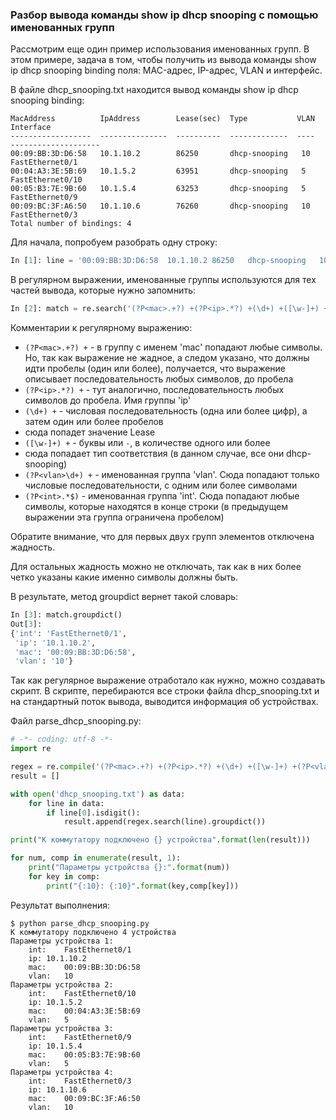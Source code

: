 ### Разбор вывода команды show ip dhcp snooping с помощью именованных групп

Рассмотрим еще один пример использования именованных групп.
В этом примере, задача в том, чтобы получить из вывода команды show ip dhcp snooping binding
поля: MAC-адрес, IP-адрес, VLAN и интерфейс.


В файле dhcp_snooping.txt находится вывод команды show ip dhcp snooping binding: 
```
MacAddress          IpAddress        Lease(sec)  Type           VLAN  Interface
------------------  ---------------  ----------  -------------  ----  --------------------
00:09:BB:3D:D6:58   10.1.10.2        86250       dhcp-snooping   10    FastEthernet0/1
00:04:A3:3E:5B:69   10.1.5.2         63951       dhcp-snooping   5     FastEthernet0/10
00:05:B3:7E:9B:60   10.1.5.4         63253       dhcp-snooping   5     FastEthernet0/9
00:09:BC:3F:A6:50   10.1.10.6        76260       dhcp-snooping   10    FastEthernet0/3
Total number of bindings: 4
```


Для начала, попробуем разобрать одну строку:
```python
In [1]: line = '00:09:BB:3D:D6:58  10.1.10.2 86250   dhcp-snooping   10  FastEthernet0/1'
```

В регулярном выражении, именованные группы используются для тех частей вывода, которые нужно запомнить:
```python
In [2]: match = re.search('(?P<mac>.+?) +(?P<ip>.*?) +(\d+) +([\w-]+) +(?P<vlan>\d+) +(?P<int>.*$)', line)
```

Комментарии к регулярному выражению:
* ```(?P<mac>.+?) +``` - в группу с именем 'mac' попадают любые символы. Но, так как выражение не жадное, а следом указано, что должны идти пробелы (один или более), получается, что выражение описывает последовательность любых символов, до пробела
* ```(?P<ip>.*?) +``` - тут аналогично, последовательность любых символов до пробела. Имя группы 'ip'
* ```(\d+) +``` - числовая последовательность (одна или более цифр), а затем один или более пробелов
 * сюда попадет значение Lease
* ```([\w-]+) +``` - буквы или ```-```, в количестве одного или более
 * сюда попадает тип соответствия (в данном случае, все они dhcp-snooping)
* ```(?P<vlan>\d+) +``` - именованная группа 'vlan'. Сюда попадают только числовые последовательности, с одним или более символами
* ```(?P<int>.*$)``` - именованная группа 'int'. Сюда попадают любые символы, которые находятся в конце строки (в предыдущем выражении эта группа ограничена пробелом)

Обратите внимание, что для первых двух групп элементов отключена жадность.

Для остальных жадность можно не отключать, так как в них более четко указаны какие именно символы должны быть.

В результате, метод groupdict вернет такой словарь:
```python
In [3]: match.groupdict()
Out[3]: 
{'int': 'FastEthernet0/1',
 'ip': '10.1.10.2',
 'mac': '00:09:BB:3D:D6:58',
 'vlan': '10'}
```

Так как регулярное выражение отработало как нужно, можно создавать скрипт.
В скрипте, перебираются все строки файла dhcp_snooping.txt и на стандартный поток вывода, выводится информация об устройствах.

Файл parse_dhcp_snooping.py:
```python
# -*- coding: utf-8 -*-
import re

regex = re.compile('(?P<mac>.+?) +(?P<ip>.*?) +(\d+) +([\w-]+) +(?P<vlan>\d+) +(?P<int>.*$)')
result = []

with open('dhcp_snooping.txt') as data:
    for line in data:
        if line[0].isdigit():
            result.append(regex.search(line).groupdict())

print("К коммутатору подключено {} устройства".format(len(result)))

for num, comp in enumerate(result, 1):
    print("Параметры устройства {}:".format(num))
    for key in comp:
        print("{:10}: {:10}".format(key,comp[key]))
```

Результат выполнения:
```
$ python parse_dhcp_snooping.py
К коммутатору подключено 4 устройства
Параметры устройства 1:
	int:	FastEthernet0/1
	ip:	10.1.10.2
	mac:	00:09:BB:3D:D6:58
	vlan:	10
Параметры устройства 2:
	int:	FastEthernet0/10
	ip:	10.1.5.2
	mac:	00:04:A3:3E:5B:69
	vlan:	5
Параметры устройства 3:
	int:	FastEthernet0/9
	ip:	10.1.5.4
	mac:	00:05:B3:7E:9B:60
	vlan:	5
Параметры устройства 4:
	int:	FastEthernet0/3
	ip:	10.1.10.6
	mac:	00:09:BC:3F:A6:50
	vlan:	10
```

